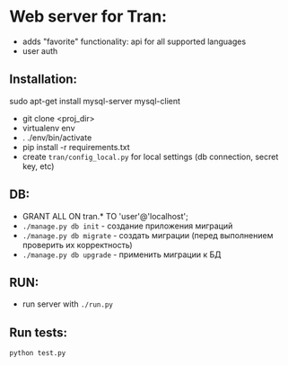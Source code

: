 # Web server for Tran:
- adds "favorite" functionality: api for all supported languages 
- user auth


## Installation:
sudo apt-get install mysql-server mysql-client

- git clone <proj_dir>
- virtualenv env
- . ./env/bin/activate
- pip install -r requirements.txt
- create `tran/config_local.py` for local settings (db connection, secret key, etc)


## DB:
 - GRANT ALL ON tran.* TO 'user'@'localhost';
 - `./manage.py db init` - создание приложения миграций
 - `./manage.py db migrate` - создать миграции (перед выполнением проверить их корректность)
 - `./manage.py db upgrade` - применить миграции к БД


## RUN:
- run server with `./run.py`

## Run tests:

`python test.py`